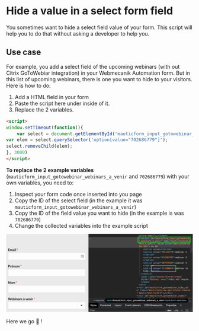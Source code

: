 # Hide a value in a select form field

You sometimes want to hide a select field value of your form. This script will help you to do that without asking a developer to help you.

## Use case
For example, you add a select field of the upcoming webinars (with out Citrix GoToWebiar integration) in your Webmecanik Automation form. But in this list of upcoming webinars, there is one you want to hide to your visitors.
Here is how to do:
1. Add a HTML field in your form
2. Paste the script here under inside of it.
3. Replace the 2 variables.

```html
<script>
window.setTimeout(function(){
    var select = document.getElementById('mauticform_input_gotowebinar_webinars_a_venir');
var elem = select.querySelector('option[value="702686779"]');
select.removeChild(elem);
}, 3000)
</script>
```

**To replace the 2 example variables** (`mauticform_input_gotowebinar_webinars_a_venir` and `702686779`) with your own variables, you need to:
1. Inspect your form code once inserted into you page
2. Copy the ID of the select field (in the example it was `mauticform_input_gotowebinar_webinars_a_venir`)
3. Copy the ID of the field value you want to hide (in the example is was `702686779`)
4. Change the collected variables into the example script

![screenshot](img.png)

Here we go :rocket: !
